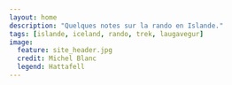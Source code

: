 ```yaml
---
layout: home
description: "Quelques notes sur la rando en Islande."
tags: [islande, iceland, rando, trek, laugavegur]
image:
  feature: site_header.jpg
  credit: Michel Blanc
  legend: Hattafell
---
```

